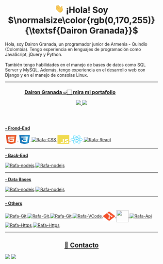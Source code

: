 <h1 align="center"><img src="https://raw.githubusercontent.com/patrickwebsdev/patrickwebsdev/master/images/handshake.webp" width="30px"/> ¡Hola! Soy $\normalsize\color{rgb(0,170,255)}{\textsf{Dairon Granada}}$</h1>

Hola, soy Dairon Granada, un programador junior de Armenia - Quindío (Colombia). Tengo experiencia en lenguajes de programación como JavaScript, jQuery y Python. </br></br>
También tengo habilidades en el manejo de bases de datos como SQL Server y MySQL. Además, tengo experiencia en el desarrollo web con Django y en el manejo de consolas Linux.

<hr>


<div style='margin-left: 4rem' >
  <a href="https://portafolio-dairongranada.netlify.app"><h3 color:#fff >Dairon Granada  👉🏻 <a href='https://dairongranada.github.io/ProfileDG/'>mira mi portafolio </a>  </h3></a>
</div>


<div align="center">
  <a href="https://github.com/dairongranada">
  <img height="160em" src="https://github-readme-stats-sigma-five.vercel.app/api?username=dairongranada&show_icons=true&theme=tokyonight"/>
  <img height="160em" src="https://github-readme-stats-sigma-five.vercel.app/api/top-langs/?username=dairongranada&layout=compact&theme=tokyonight"/>
</div>
      
  
<div style="display: inline_block"> 
 </br> </br> </br>
  <p><b>- Frond-End</b></p>
  <img align="center" alt="Rafa-HTML" height="30" width="40" src="https://raw.githubusercontent.com/devicons/devicon/master/icons/html5/html5-original.svg">
  <img align="center" alt="Rafa-CSS" height="30" width="40" src="https://raw.githubusercontent.com/devicons/devicon/master/icons/css3/css3-original.svg">
  <img align="center" alt="Rafa-CSS" height="30" width="40" src="https://cdn.jsdelivr.net/gh/devicons/devicon/icons/bootstrap/bootstrap-original.svg" /> 
  <img align="center" alt="javaS" height="30" width="40" src="https://raw.githubusercontent.com/devicons/devicon/master/icons/javascript/javascript-plain.svg">
  <img align="center" alt="Rafa-React" height="30" width="40" src="https://raw.githubusercontent.com/devicons/devicon/master/icons/react/react-original.svg">
  <img align="center" alt="Rafa-React" height="30" width="40"  src="https://cdn.jsdelivr.net/gh/devicons/devicon/icons/jquery/jquery-original.svg" />
          
  <hr>
  
  <p><b>- Back-End</b></p>
  <img align="center" alt="Rafa-nodejs" height="30" width="40" src="https://cdn.jsdelivr.net/gh/devicons/devicon/icons/python/python-original.svg" />
  <img align="center" alt="Rafa-nodejs" height="30" width="40" src="https://cdn.jsdelivr.net/gh/devicons/devicon/icons/django/django-plain.svg" />
             
  <hr>
  
  <p><b>- Data Bases</b></p>
  <img align="center" alt="Rafa-nodejs" height="30" width="40" src="https://cdn.jsdelivr.net/gh/devicons/devicon/icons/mysql/mysql-original.svg" />
  <img align="center" alt="Rafa-nodejs" height="30" width="40" src="https://cdn.jsdelivr.net/gh/devicons/devicon/icons/sqlite/sqlite-original.svg" />
  <hr>

  
  <p> <b>- Others</b></p>
  
  <img align="center" alt="Rafa-Git" height="30" width="40"  src="https://cdn.jsdelivr.net/gh/devicons/devicon/icons/ubuntu/ubuntu-plain.svg" />
        
  <img align="center" alt="Rafa-Git" height="30" width="40"  src="https://cdn.jsdelivr.net/gh/devicons/devicon/icons/docker/docker-original.svg" />
          
  <img align="center" alt="Rafa-Git" height="30" width="40"  src="https://cdn.jsdelivr.net/gh/devicons/devicon/icons/apache/apache-original.svg" />  
  <img align="center" alt="Rafa-VCode" height="30" width="30" src="https://upload.wikimedia.org/wikipedia/commons/thumb/9/9a/Visual_Studio_Code_1.35_icon.svg/2048px-Visual_Studio_Code_1.35_icon.svg.png">   
  <img align="center" alt="Rafa-Git" height="30" width="40" src="https://raw.githubusercontent.com/devicons/devicon/master/icons/git/git-original.svg">
  <img align="center" height="40" width="40" src="https://cdn.jsdelivr.net/gh/devicons/devicon/icons/jquery/jquery-original-wordmark.svg" />     
  <img align="center" alt="Rafa-Api" height="30" width="30" src="https://cdn-icons-png.flaticon.com/512/2165/2165022.png">    
  <img align="center" alt="Rafa-Https" height="30" width="30" src="https://cdn-icons-png.flaticon.com/512/1553/1553678.png">  
  <img align="center" alt="Rafa-Https" height="30" width="30" src="https://cdn.jsdelivr.net/gh/devicons/devicon/icons/linux/linux-original.svg" />
          
  <hr>

  
 
 ##
  <h2 align="center">🚀 Contacto</h2>



 <div> 
  <a href="https://instagram.com/dairongranadaa" target="_blank"><img src="https://img.shields.io/badge/-Instagram-%23E4405F?style=for-the-badge&logo=instagram&logoColor=white" target="_blank"></a>
 <a href = "mailto:dairongranada21@gmail.com"><img src="https://img.shields.io/badge/-Gmail-%23333?style=for-the-badge&logo=gmail&logoColor=white" target="_blank"></a>

 </div>
  
  
